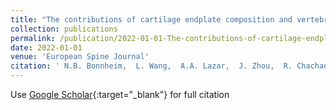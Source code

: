 ```yaml
---
title: "The contributions of cartilage endplate composition and vertebral bone marrow fat to intervertebral disc degeneration in patients with chronic low back pain"
collection: publications
permalink: /publication/2022-01-01-The-contributions-of-cartilage-endplate-composition-and-vertebral-bone-marrow-fat-to-intervertebral-disc-degeneration-in-patients-with-chronic-low-back-pain
date: 2022-01-01
venue: 'European Spine Journal'
citation: ' N.B. Bonnheim,  L. Wang,  A.A. Lazar,  J. Zhou,  R. Chachad,  N. Sollmann,  X. Guo,  C. Iriondo,  C. O?Neill,  J.C. Lotz,  T.M. Link,  R. Krug,  A.J. Fields, &quot;The contributions of cartilage endplate composition and vertebral bone marrow fat to intervertebral disc degeneration in patients with chronic low back pain.&quot; European Spine Journal, 2022.'
---
```

Use [Google Scholar](https://scholar.google.com/scholar?q=The+contributions+of+cartilage+endplate+composition+and+vertebral+bone+marrow+fat+to+intervertebral+disc+degeneration+in+patients+with+chronic+low+back+pain){:target="_blank"} for full citation